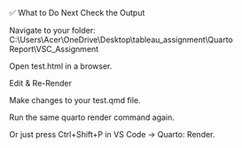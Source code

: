 ✅ What to Do Next
Check the Output

Navigate to your folder:
C:\Users\Acer\OneDrive\Desktop\tableau_assignment\Quarto Report\VSC_Assignment

Open test.html in a browser.

Edit & Re-Render

Make changes to your test.qmd file.

Run the same quarto render command again.

Or just press Ctrl+Shift+P in VS Code → Quarto: Render.

